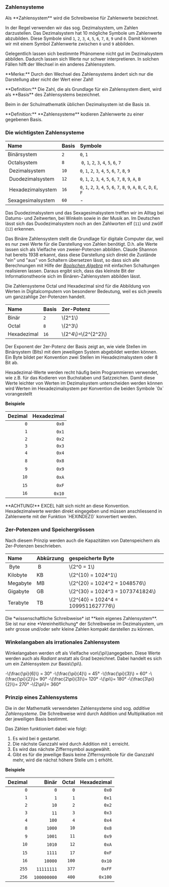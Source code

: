 ### Zahlensysteme

<p class="alert alert-primary" markdown="1">
Als **Zahlensystem** wird die Schreibweise für Zahlenwerte bezeichnet. 
</p>

In der Regel verwenden wir das sog. Dezimalsystem, um Zahlen darzustellen. Das Dezimalsystem hat 10 mögliche Symbole um Zahlenwerte abzubilden. Diese Symbole sind `1`, `2`, `3`, `4`, `5`, `6`, `7`, `8`, `9` und `0`. Damit können wir mit einem Symbol Zahlenwerte zwischen `0` und `9` abbilden. 

Gelegentlich lassen sich bestimmte Phänomene nicht gut im Dezimalsystem abbilden. Dadurch lassen sich Werte nur schwer interpretieren. In solchen Fällen hilft der Wechsel in ein anderes Zahlensystem.

<p class="alert alert-success" markdown="1">
**Merke:**  Durch den Wechsel des Zahlensystems ändert sich nur die Darstellung aber nicht der Wert einer Zahl! 
</p>

<p class="alert alert-primary" markdown="1">
**Definition:** Die Zahl, die als Grundlage für ein Zahlensystem dient,  wird als **Basis** des Zahlensystems bezeichnet. 
</p>

Beim in der Schulmathematik üblichen Dezimalsystem ist die Basis `10`.

<p class="alert alert-primary" markdown="1">
**Definition:** **Zahlensysteme** kodieren Zahlenwerte zu einer gegebenen Basis. 
</p>

### Die wichtigsten Zahlensysteme 

| Name | Basis | Symbole |
| :--- | :--- | :--- |
| Binärsystem | `2` | `0`, `1` |
| Octalsystem | `8` | `0`, `1`, `2`, `3`, `4`, `5`, `6`, `7` |
| Dezimalsystem | `10` | `0`, `1`, `2`, `3`, `4`, `5`, `6`, `7`, `8`, `9` |
| Duodezimalsystem | `12` | `0`, `1`, `2`, `3`, `4`, `5`, `6`, `7`, `8`, `9`, `A`, `B` |
| Hexadezimalsystem | `16` |  `0`, `1`, `2`, `3`, `4`, `5`, `6`, `7`, `8`, `9`, `A`, `B`, `C`, `D`, `E`, `F` |
| Sexagesimalsystem | `60` | - |

Das Duodezimalsystem und das Sexagesimalsystem treffen wir im Alltag bei Datums- und Zeitwerten, bei Winkeln sowie in der Musik an. Im Deutschen lässt sich das Duodezimalsystem noch an den Zahlworten elf (`11`) und zwölf (`12`) erkennen.

Das Binäre Zahlensystem stellt die Grundlage für digitale Computer dar, weil es nur zwei Werte für die Darstellung von Zahlen benötigt. D.h. alle Werte lassen sich als Vielfache von zweier-Potenzen abbilden. Claude Shannon hat bereits 1938 erkannt, dass diese Darstellung sich direkt die Zustände "ein" und "aus" von Schaltern übersetzen lässt, so dass sich alle Berechnungen mit Hilfe der [*Boolschen Algebra*]() mit einfachen Schaltungen realisieren lassen. Daraus ergibt sich, dass das kleinste Bit der Informationstheorie sich im Binären-Zahlensystem abbilden lässt. 

Die Zahlensysteme Octal und Hexadezimal sind für die Abbildung von Werten in Digitalcomputern von besonderer Bedeutung, weil es sich jeweils um ganzzahlige 2er-Potenzen handelt. 

| Name | Basis | 2er-Potenz |
| :--- | :--- | :--- |
| Binär | `2` |\\(2^1\\)|
| Octal | `8` |\\(2^3\\)|
| Hexadezimal | `16` |\\(2^4\\)=\\(2^{2^2}\\)|

Der Exponent der 2er-Potenz der Basis zeigt an, wie viele Stellen im Binärsystem (Bits) mit dem jeweiligen System abgebildet werden können. Ein Byte bildet per Konvention zwei Stellen im Hexadezimalsystem oder 8 Bit ab. 

<p class="alert alert-success" markdown="1">
Hexadezimal-Werte werden recht häufig beim Programmieren verwendet, wie z.B. für das Kodieren von Buchstaben und Satzzeichen. Damit diese Werte leichter von Werten im Dezimalsystem unterscheiden werden können wird Werten im Hexadezimalsystem per Konvention die beiden Symbole `0x` vorangestellt
</p>

**Beispiele**

| Dezimal  | Hexadezimal |
| ---: | ---: |
| `0`  | `0x0` |
| `1` | `0x1` |
| `2` | `0x2` |
| `3` | `0x3` |
| `4` | `0x4` |
| `8` | `0x8` |
| `9` | `0x9` |
| `10` | `0xA` | 
| `15` | `0xF` | 
| `16` | `0x10` |

<p class="alert alert-warning" markdown="1">
**ACHTUNG!** EXCEL hält sich nicht an diese Konvention. Hexadezimalwerte werden direkt eingegeben und müssen anschliessend in Zahlenwerte mit der Funktion `HEXINDEZ()` konvertiert werden. 
</p>

### 2er-Potenzen und Speichergrössen

Nach diesem Prinzip werden auch die Kapazitäten von Datenspeichern als 2er-Potenzen beschrieben.

| Name | Abkürzung | gespeicherte Byte |
| :--- | :--- | :--- |
| Byte | B |\\(2^0 = 1\\)|
| Kilobyte | KB |\\(2^{10} = 1024^1\\)|
| Megabyte | MB |\\(2^{20} = 1024^2 = 1048576\\)|
| Gigabyte | GB |\\(2^{30} = 1024^3 = 1073741824\\)|
| Terabyte | TB |\\(2^{40} = 1024^4 = 1099511627776\\)|


<p class="alert alert-warning" markdown="1">
Die *wissenschaftliche Schreibweise* ist **kein eigenes Zahlensystem**.  Sie ist nur eine *Vereinheitlichung* der Schreibweise im Dezimalsystem, um sehr grosse und/oder sehr kleine Zahlen kompakt darstellen zu können. 
</p>

### Winkelangaben als irrationales Zahlensystem

Winkelangaben werden oft als Vielfache von\\(\pi\\)angegeben. Diese Werte werden auch als *Radiant* anstatt als Grad bezeichnet. Dabei handelt es sich um ein Zahlensystem zur Basis\\(\pi\\).

-\\(\frac{\pi}{6}\\) = 30°
-\\(\frac{\pi}{4}\\) = 45°
-\\(\frac{\pi}{3}\\) = 60°
-\\(\frac{\pi}{2}\\)= 90°
-\\(\frac{2\pi}{3}\\)= 120°
-\\(\pi\\)= 180° 
-\\(\frac{3\pi}{2}\\)= 270°
-\\(2\pi\\)= 360°

### Prinzip eines Zahlensystems

Die in der Mathematik verwendeten Zahlensysteme sind sog. *additive Zahlensysteme*. Die Schreibweise wird durch Addition und Multiplikation mit der jeweiligen Basis bestimmt. 

Das Zählen funktioniert dabei wie folgt: 

1. Es wird bei `0` gestartet. 
2. Die nächste Ganzzahl wird durch Addition mit `1` erreicht. 
3. Es wird das nächste Ziffernsymbol ausgewählt. 
4. Gibt es für die jeweilige Basis keine Ziffernsymbole für die Ganzzahl mehr, wird die nächst höhere Stelle um `1` erhöht. 

**Beispiele**

| Dezimal | Binär | Octal | Hexadezimal |
| ---: | ---: | ---: | ---: |
| `0` | `0` | `0` | `0x0` |
| `1` | `1` | `1` | `0x1` |
| `2` | `10` | `2` | `0x2` |
| `3` | `11` | `3` | `0x3` |
| `4` | `100` | `4` | `0x4` |
| `8` | `1000` | `10` | `0x8` |
| `9` | `1001` | `11` | `0x9` |
| `10` | `1010` | `12` | `0xA` | 
| `15` | `1111` | `17` | `0xF` | 
| `16` | `10000` | `100` | `0x10` |
| `255` | `11111111` | `377` | `0xFF` |
| `256` | `100000000` | `400` | `0x100` |
